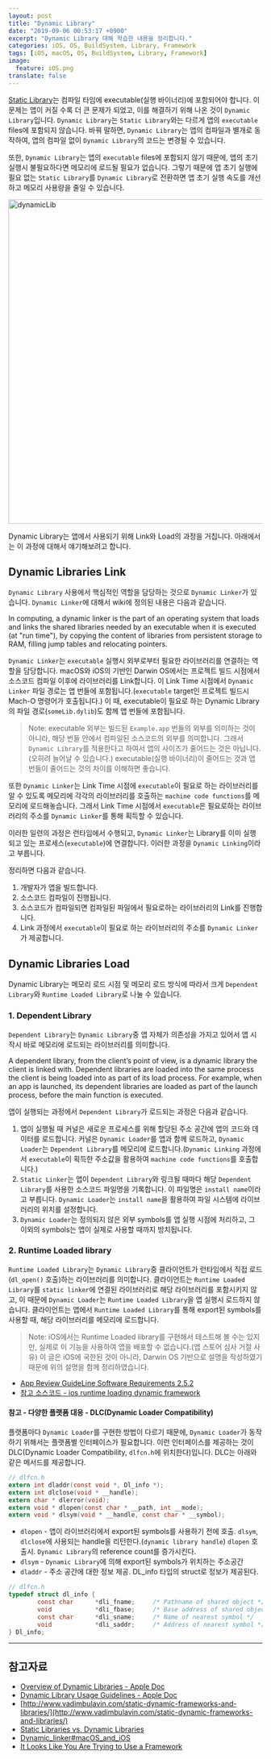 ```yaml
---
layout: post
title: "Dynamic Library"
date: "2019-09-06 00:53:17 +0900"
excerpt: "Dynamic Library 대해 학습한 내용을 정리합니다."
categories: iOS, OS, BuildSystem, Library, Framework
tags: [iOS, macOS, OS, BuildSystem, Library, Framework]
image:
  feature: iOS.png
translate: false
---
```



[Static Library](https://hcn1519.github.io/articles/2019-07/static-library)는 컴파일 타임에 executable(실행 바이너리)에 포함되어야 합니다. 이 문제는 앱이 커질 수록 더 큰 문제가 되었고, 이를 해결하기 위해 나온 것이 `Dynamic Library`입니다. `Dynamic Library`는 `Static Library`와는 다르게 앱의 `executable` files에 포함되지 않습니다.  바꿔 말하면, `Dynamic Library`는 앱의 컴파일과 별개로 동작하여, 앱의 컴파일 없이 `Dynamic Library`의 코드는 변경될 수 있습니다.

또한, `Dynamic Library`는 앱의 `executable` files에 포함되지 않기 때문에, 앱의 초기 실행시 불필요하다면 메모리에 로드될 필요가 없습니다. 그렇기 때문에 앱 초기 실행에 필요 없는 `Static Library`를 `Dynamic Library`로 전환하면 앱 초기 실행 속도를 개선하고 메모리 사용량을 줄일 수 있습니다.

<img width="644" alt="dynamicLib" src="https://user-images.githubusercontent.com/13018877/59974192-1b067180-95e4-11e9-9d6c-2b7b6cdd1118.png">

Dynamic Library는 앱에서 사용되기 위해 Link와 Load의 과정을 거칩니다. 아래에서는 이 과정에 대해서 얘기해보려고 합니다.

## Dynamic Libraries Link

`Dynamic Library` 사용에서 핵심적인 역할을 담당하는 것으로 `Dynamic Linker`가 있습니다. `Dynamic Linker`에 대해서 wiki에 정의된 내용은 다음과 같습니다.

<div class="message">
In computing, a dynamic linker is the part of an operating system that loads and links the shared libraries needed by an executable when it is executed (at "run time"), by copying the content of libraries from persistent storage to RAM, filling jump tables and relocating pointers.
</div>

`Dynamic Linker`는 `executable` 실행시 외부로부터 필요한 라이브러리를 연결하는 역할을 담당합니다. macOS와 iOS의 기반인 Darwin OS에서는 프로젝트 빌드 시점에서 소스코드 컴파일 이후에 라이브러리를 Link합니다. 이 Link Time 시점에서 `Dynamic Linker` 파일 경로는 앱 번들에 포함됩니다.(`executable` target인 프로젝트 빌드시 Mach-O 명령어가 호출됩니다.) 이 때, executable이 필요로 하는 Dynamic Library의 파일 경로(`someLib.dylib`)도 함께 앱 번들에 포함됩니다.

> Note: executable 외부는 빌드된 `Example.app` 번들의 외부를 의미하는 것이 아니라, 해당 번들 안에서 컴파일된 소스코드의 외부를 의미합니다. 그래서 `Dynamic Library`를 적용한다고 하여서 앱의 사이즈가 줄어드는 것은 아닙니다.(오히려 늘어날 수 있습니다.) executable(실행 바이너리)이 줄어드는 것과 앱 번들이 줄어드는 것의 차이를 이해하면 좋습니다.

또한 `Dynamic Linker`는 Link Time 시점에 `executable`이 필요로 하는 라이브러리를 알 수 있도록 메모리에 각각의 라이브러리를 호출하는 `machine code functions`를 메모리에 로드해놓습니다. 그래서 Link Time 시점에서 `executable`은 필요로하는 라이브러리의 주소를 `Dynamic Linker`를 통해 획득할 수 있습니다.

이러한 일련의 과정은 런타임에서 수행되고, `Dynamic Linker`는 Library를 이미 실행되고 있는 프로세스(`executable`)에 연결합니다. 이러한 과정을 `Dynamic Linking`이라고 부릅니다.

정리하면 다음과 같습니다.

1. 개발자가 앱을 빌드합니다.
2. 소스코드 컴파일이 진행됩니다.
3. 소스코드가 컴파일되면 컴파일된 파일에서 필요로하는 라이브러리의 Link를 진행합니다.
4. Link 과정에서 `executable`이 필요로 하는 라이브러리의 주소를 `Dynamic Linker`가 제공합니다.

## Dynamic Libraries Load

Dynamic Library는 메모리 로드 시점 및 메모리 로드 방식에 따라서 크게 `Dependent Library`와 `Runtime Loaded Library`로 나눌 수 있습니다.

### 1. Dependent Library

`Dependent Library`는 `Dynamic Library`중 앱 자체가 의존성을 가지고 있어서 앱 시작시 바로 메모리에 로드되는 라이브러리를 의미합니다.

<div class="message">
A dependent library, from the client’s point of view, is a dynamic library the client is linked with. Dependent libraries are loaded into the same process the client is being loaded into as part of its load process. For example, when an app is launched, its dependent libraries are loaded as part of the launch process, before the main function is executed.
</div>

앱이 실행되는 과정에서 `Dependent Library`가 로드되는 과정은 다음과 같습니다.

1. 앱이 실행될 때 커널은 새로운 프로세스를 위해 할당된 주소 공간에 앱의 코드와 데이터를 로드합니다. 커널은 `Dynamic Loader`를 앱과 함께 로드하고, `Dynamic Loader`는 `Dependent Library`를 메모리에 로드합니다.(`Dynamic Linking` 과정에서 `executable`이 획득한 주소값을 활용하여 `machine code functions`를 호출합니다.)
2. `Static Linker`는 앱이 `Dependent Library`와 링크될 때마다 해당 `Dependent Library`를 사용한 소스코드 파일명을 기록합니다. 이 파일명은 `install name`이라고 부릅니다. `Dynamic Loader`는 `install name`을 활용하여 파일 시스템에 라이브러리의 위치를 설정합니다.
3. `Dynamic Loader`는 정의되지 않은 외부 symbols를 앱 실행 시점에 처리하고, 그 이외의 symbols는 앱이 실제로 사용할 때까지 방치됩니다.

### 2. Runtime Loaded library

`Runtime Loaded Library`는 `Dynamic Library`중 클라이언트가 런타임에서 직접 로드(`dl_open()` 호출)하는 라이브러리를 의미합니다. 클라이언트는 `Runtime Loaded Library`를 `static linker`에 연결된 라이브러리로 해당 라이브러리를 포함시키지 않고, 이 때문에 `Dynamic Loader`는 `Runtime Loaded Library`을 앱 실행시 로드하지 않습니다. 클라이언트는 앱에서 `Runtime Loaded Library`를 통해 export된 symbols를 사용할 때, 해당 라이브러리를 메모리에 로드합니다.

> Note: iOS에서는 Runtime Loaded library를 구현해서 테스트해 볼 수는 있지만, 실제로 이 기능을 사용하여 앱을 배포할 수 없습니다.(앱 스토어 심사 거절 사유) 이 글은 iOS에 국한된 것이 아니라, Darwin OS 기반으로 설명을 작성하였기 때문에 위의 설명을 함께 정리하였습니다.

* [App Review GuideLine Software Requirements 2.5.2](https://developer.apple.com/app-store/review/guidelines/#software-requirements)
* [참고 소스코드 - ios runtime loading dynamic framework](https://github.com/patriknyblad/ios-runtime-loading-dynamic-framework)

#### 참고 - 다양한 플랫폼 대응 - DLC(Dynamic Loader Compatibility)

플랫폼마다 `Dynamic Loader`를 구현한 방법이 다르기 때문에, `Dynamic Loader`가 동작하기 위해서는 플랫폼별 인터페이스가 필요합니다. 이런 인터페이스를 제공하는 것이 DLC(Dynamic Loader Compatibility, `dlfcn.h`에 위치한다)입니다. DLC는 아래와 같은 메서드를 제공합니다.

```c
// dlfcn.h
extern int dladdr(const void *, Dl_info *);
extern int dlclose(void * __handle);
extern char * dlerror(void);
extern void * dlopen(const char * __path, int __mode);
extern void * dlsym(void * __handle, const char * __symbol);
```

* `dlopen` - 앱이 라이브러리에서 export된 symbols를 사용하기 전에 호출. `dlsym`, `dlclose`에 사용되는 handle을 리턴한다.(`dynamic library handle`) `dlopen` 호출시. `Dynamic Library`의 reference count를 증가시킨다.
* `dlsym` - `Dynamic Library`에 의해 export된 symbols가 위치하는 주소공간
* `dladdr` - 주소 공간에 대한 정보 제공. DL_info 타입의 struct로 정보가 제공된다.

```c
// dlfcn.h
typedef struct dl_info {
        const char      *dli_fname;     /* Pathname of shared object */
        void            *dli_fbase;     /* Base address of shared object */
        const char      *dli_sname;     /* Name of nearest symbol */
        void            *dli_saddr;     /* Address of nearest symbol */
} Dl_info;
```

---

## 참고자료

* [Overview of Dynamic Libraries - Apple Doc](https://developer.apple.com/library/archive/documentation/DeveloperTools/Conceptual/DynamicLibraries/100-Articles/OverviewOfDynamicLibraries.html#//apple_ref/doc/uid/TP40001873-SW1)
* [Dynamic Library Usage Guidelines - Apple Doc](https://developer.apple.com/library/archive/documentation/DeveloperTools/Conceptual/DynamicLibraries/100-Articles/DynamicLibraryUsageGuidelines.html#//apple_ref/doc/uid/TP40001928-SW10)
* [http://www.vadimbulavin.com/static-dynamic-frameworks-and-libraries/](http://www.vadimbulavin.com/static-dynamic-frameworks-and-libraries/)
* [Static Libraries vs. Dynamic Libraries](https://medium.com/@StueyGK/static-libraries-vs-dynamic-libraries-af78f0b5f1e4)
* [Dynamic_linker#macOS_and_iOS](https://en.wikipedia.org/wiki/Dynamic_linker#macOS_and_iOS)
* [It Looks Like You Are Trying to Use a Framework](https://www.bignerdranch.com/blog/it-looks-like-you-are-trying-to-use-a-framework/)